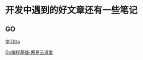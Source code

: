 # 开发中遇到的好文章还有一些笔记

## GO

[学习Go](https://github.com/astaxie/build-web-application-with-golang/blob/master/zh/preface.md)

[Go编程基础-网易云课堂](http://study.163.com/course/courseMain.htm?courseId=306002)